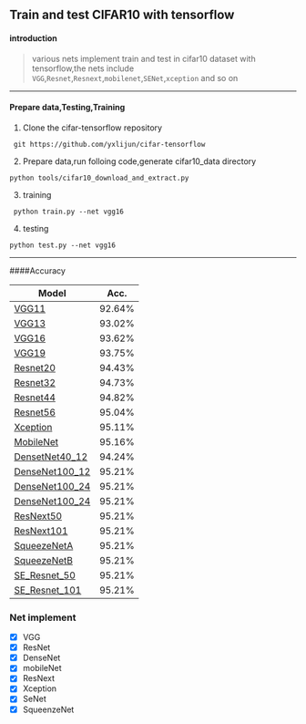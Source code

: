 ## Train and test CIFAR10 with tensorflow
#### introduction 
> various nets implement train and test in cifar10 dataset with tensorflow,the nets include `VGG`,`Resnet`,`Resnext`,`mobilenet`,`SENet`,`xception` and so on

 
**** 

#### Prepare data,Testing,Training
1. Clone the cifar-tensorflow repository  
```
 git https://github.com/yxlijun/cifar-tensorflow
```
2. Prepare data,run folloing code,generate cifar10_data directory  
```
python tools/cifar10_download_and_extract.py
```
3. training  
```
 python train.py --net vgg16
```
4. testing  
```
python test.py --net vgg16
```


****
####Accuracy

| Model             | Acc.        |
| ----------------- | ----------- |
| [VGG11](https://arxiv.org/abs/1409.1556)              | 92.64%      |
| [VGG13](https://arxiv.org/abs/1409.1556)          | 93.02%      |
| [VGG16](https://arxiv.org/abs/1409.1556)          | 93.62%      |
| [VGG19](https://arxiv.org/abs/1409.1556)         | 93.75%      |
| [Resnet20](https://arxiv.org/abs/1512.03385)       | 94.43%      |
| [Resnet32](https://arxiv.org/abs/1512.03385)  | 94.73%      |
| [Resnet44](https://arxiv.org/abs/1512.03385)  | 94.82%      |
| [Resnet56](https://arxiv.org/abs/1512.03385)       | 95.04%      |
| [Xception](https://arxiv.org/abs/1610.02357)    | 95.11%      |
| [MobileNet](https://arxiv.org/abs/1704.04861)             | 95.16%      |
| [DensetNet40_12](https://arxiv.org/abs/1608.06993) | 94.24% |
| [DenseNet100_12](https://arxiv.org/abs/1608.06993)| 95.21%  |
| [DenseNet100_24](https://arxiv.org/abs/1608.06993)| 95.21%  |
| [DenseNet100_24](https://arxiv.org/abs/1608.06993)| 95.21%  |
| [ResNext50](https://arxiv.org/abs/1611.05431)| 95.21%  |
| [ResNext101](https://arxiv.org/abs/1611.05431)| 95.21%  |
| [SqueezeNetA](https://arxiv.org/abs/1602.07360)| 95.21%  |
| [SqueezeNetB](https://arxiv.org/abs/1602.07360)| 95.21%  |
| [SE_Resnet_50](https://arxiv.org/abs/1709.01507)| 95.21%  |
| [SE_Resnet_101](https://arxiv.org/abs/1709.01507)| 95.21%  |


### Net implement
- [x] VGG
- [x] ResNet
- [x] DenseNet
- [x] mobileNet
- [x] ResNext
- [x] Xception
- [x] SeNet
- [x] SqueenzeNet 